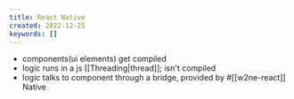 ```yaml
---
title: React Native
created: 2022-12-25
keywords: []
---
```


- components(ui elements) get compiled
- logic runs in a js [[Threading|thread]]; isn't compiled
- logic talks to component through a bridge, provided by #[[w2ne-react]] Native

